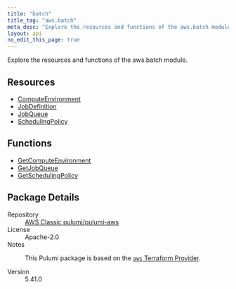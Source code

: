 ```yaml
---
title: "batch"
title_tag: "aws.batch"
meta_desc: "Explore the resources and functions of the aws.batch module."
layout: api
no_edit_this_page: true
---
```


<!-- WARNING: this file was generated by Pulumi Docs Generator. -->
<!-- Do not edit by hand unless you're certain you know what you are doing! -->

Explore the resources and functions of the aws.batch module.

<h2 id="resources">Resources</h2>
<ul class="api">
    <li><a href="computeenvironment/" title="ComputeEnvironment"><span class="api-symbol api-symbol--resource"></span>ComputeEnvironment</a></li>
    <li><a href="jobdefinition/" title="JobDefinition"><span class="api-symbol api-symbol--resource"></span>JobDefinition</a></li>
    <li><a href="jobqueue/" title="JobQueue"><span class="api-symbol api-symbol--resource"></span>JobQueue</a></li>
    <li><a href="schedulingpolicy/" title="SchedulingPolicy"><span class="api-symbol api-symbol--resource"></span>SchedulingPolicy</a></li>
</ul>

<h2 id="functions">Functions</h2>
<ul class="api">
    <li><a href="getcomputeenvironment/" title="GetComputeEnvironment"><span class="api-symbol api-symbol--function"></span>GetComputeEnvironment</a></li>
    <li><a href="getjobqueue/" title="GetJobQueue"><span class="api-symbol api-symbol--function"></span>GetJobQueue</a></li>
    <li><a href="getschedulingpolicy/" title="GetSchedulingPolicy"><span class="api-symbol api-symbol--function"></span>GetSchedulingPolicy</a></li>
</ul>

<h2 id="package-details">Package Details</h2>
<dl class="package-details">
	<dt>Repository</dt>
	<dd><a href="https://github.com/pulumi/pulumi-aws">AWS Classic pulumi/pulumi-aws</a></dd>
	<dt>License</dt>
	<dd>Apache-2.0</dd>
	<dt>Notes</dt>
	<dd><p>This Pulumi package is based on the <a href="https://github.com/hashicorp/terraform-provider-aws"><code>aws</code> Terraform Provider</a>.</p>
</dd>
	<dt>Version</dt>
	<dd>5.41.0</dd>
</dl>

